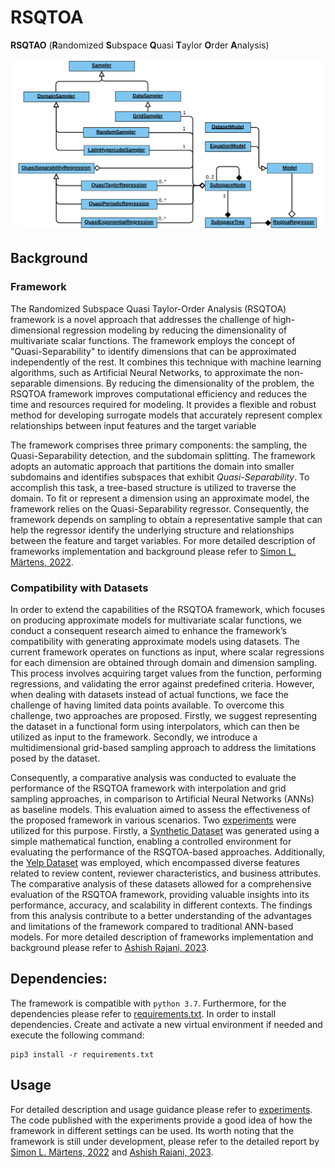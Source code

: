 # **RSQTOA**

**RSQTAO** (**R**andomized **S**ubspace **Q**uasi **T**aylor **O**rder **A**nalysis)

![UML Class Diagram](./class_diagram.png "UML Class Diagram")

## Background

### Framework

The Randomized Subspace Quasi Taylor-Order Analysis (RSQTOA) framework is a novel approach that addresses the challenge
of high-dimensional regression modeling by reducing the dimensionality of multivariate scalar functions. The framework
employs the concept of "Quasi-Separability" to identify dimensions that can be approximated independently of the rest.
It combines this technique with machine learning algorithms, such as Artificial Neural Networks, to approximate the
non-separable dimensions. By reducing the dimensionality of the problem, the RSQTOA framework improves computational
efficiency and reduces the time and resources required for modeling. It provides a flexible and robust method for
developing surrogate models that accurately represent complex relationships between input features and the target
variable

The framework comprises three primary components: the sampling, the Quasi-Separability detection, and the subdomain
splitting. The framework adopts an automatic approach that partitions the domain into smaller subdomains and identifies
subspaces that exhibit _Quasi-Separability_. To accomplish this task, a tree-based structure is utilized to traverse the
domain. To fit or represent a dimension using an approximate model, the framework relies on the Quasi-Separability
regressor. Consequently, the framework depends on sampling to obtain a representative sample that can help the regressor 
identify the underlying structure and relationships between the feature and target variables. For more detailed
description of frameworks implementation and background please refer to [Simon L. Märtens, 2022].

### Compatibility with Datasets

In order to extend the capabilities of the RSQTOA framework, which focuses on producing approximate models for
multivariate scalar functions, we conduct a consequent research aimed to enhance the framework’s compatibility with 
generating approximate models using datasets. The current framework operates on functions as input, where scalar 
regressions for each dimension are obtained through domain and dimension sampling. This process involves acquiring target 
values from the function, performing regressions, and validating the error against predefined criteria. However, when 
dealing with datasets instead of actual functions, we face the challenge of having limited data points available. To 
overcome this challenge, two approaches are proposed. Firstly, we suggest representing the dataset in a functional form 
using interpolators, which can then be utilized as input to the framework. Secondly, we introduce a multidimensional 
grid-based sampling approach to address the limitations posed by the dataset.

Consequently, a comparative analysis was conducted to evaluate the performance of the RSQTOA framework with
interpolation and grid sampling approaches, in comparison to Artificial Neural Networks (ANNs) as baseline models. This
evaluation aimed to assess the effectiveness of the proposed framework in various scenarios. Two [experiments] were utilized
for this purpose. Firstly, a [Synthetic Dataset] was generated using a simple mathematical function, enabling a controlled
environment for evaluating the performance of the RSQTOA-based approaches. Additionally, the [Yelp Dataset] was
employed, which encompassed diverse features related to review content, reviewer characteristics, and business
attributes. The comparative analysis of these datasets allowed for a comprehensive evaluation of the RSQTOA framework,
providing valuable insights into its performance, accuracy, and scalability in different contexts. The findings from
this analysis contribute to a better understanding of the advantages and limitations of the framework compared to
traditional ANN-based models. For more detailed description of frameworks implementation and background please refer to 
[Ashish Rajani, 2023].

## Dependencies:

The framework is compatible with `python 3.7`. Furthermore, for the dependencies please refer to [requirements.txt]. In
order to install dependencies. Create and activate a new virtual environment if needed and execute the following command: 


```
pip3 install -r requirements.txt
```

## Usage

For detailed description and usage guidance please refer to [experiments]. The code published with the experiments
provide a good idea of how the framework in different settings can be used. Its worth noting that the framework  is 
still under development, please refer to the detailed report by [Simon L. Märtens, 2022] and [Ashish Rajani, 2023].

[Simon L. Märtens, 2022]: /report/01_RSQTOA_Framework_Simon_Maertens.pdf
[Ashish Rajani, 2023]: /report/02_RSQTOA_Framework_Dataset_Adoption_Ashish_Rajani.pdf
[experiments]: /experiments/README.md
[Synthetic Dataset]: /experiments/synthetic/README.md
[Yelp Dataset]: /experiments/yelp/README.md
[requirements.txt]: requirements.txt